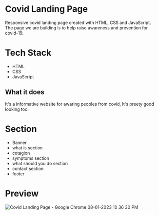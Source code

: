 # Covid Landing Page

Responsive covid landing page created with HTML, CSS and JavaScript.
The page we are building is to help raise awareness and prevention for covid-19.

# Tech Stack

- HTML
- CSS
- JavaScript

## What it does
It's a informative website for awaring peoples from covid, It's preety good looking too.

# Section
- Banner
- what is section
- cotagion
- symptoms section
- what should you do section
- contact section
- footer

# Preview
![Covid Landing Page - Google Chrome 08-01-2023 10 36 30 PM](https://user-images.githubusercontent.com/95171638/211209684-e042c7ba-9fc0-4c5d-bb45-46605284ec02.png)
